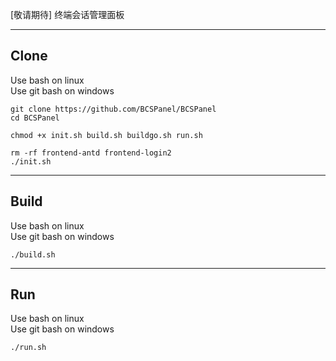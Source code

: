 [敬请期待] 终端会话管理面板

---

## Clone

Use bash on linux  
Use git bash on windows

```
git clone https://github.com/BCSPanel/BCSPanel
cd BCSPanel

chmod +x init.sh build.sh buildgo.sh run.sh

rm -rf frontend-antd frontend-login2
./init.sh
```

---

## Build

Use bash on linux  
Use git bash on windows

```
./build.sh
```

---

## Run

Use bash on linux  
Use git bash on windows

```
./run.sh
```
